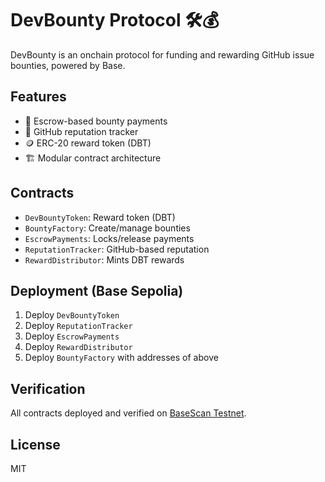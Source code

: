 # DevBounty Protocol 🛠️💰

DevBounty is an onchain protocol for funding and rewarding GitHub issue bounties, powered by Base.

## Features
- 🔐 Escrow-based bounty payments
- 💼 GitHub reputation tracker
- 🪙 ERC-20 reward token (DBT)
- 🏗️ Modular contract architecture

## Contracts
- `DevBountyToken`: Reward token (DBT)
- `BountyFactory`: Create/manage bounties
- `EscrowPayments`: Locks/release payments
- `ReputationTracker`: GitHub-based reputation
- `RewardDistributor`: Mints DBT rewards

## Deployment (Base Sepolia)
1. Deploy `DevBountyToken`
2. Deploy `ReputationTracker`
3. Deploy `EscrowPayments`
4. Deploy `RewardDistributor`
5. Deploy `BountyFactory` with addresses of above

## Verification
All contracts deployed and verified on [BaseScan Testnet](https://sepolia.basescan.org).

## License
MIT
